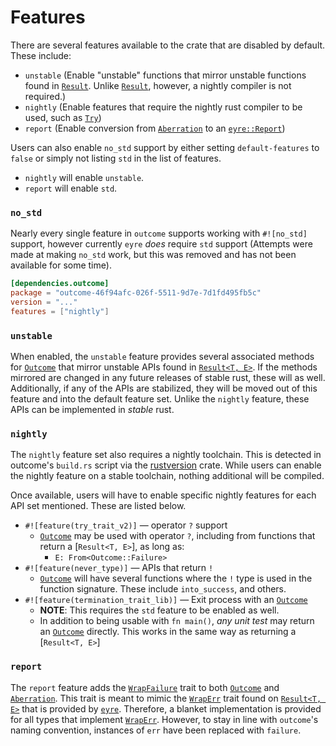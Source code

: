 # Features

There are several features available to the crate that are disabled by
default. These include:

 - `unstable` (Enable "unstable" functions that mirror unstable functions
     found in [`Result`]. Unlike [`Result`], however, a nightly compiler is
     not required.)
 - `nightly` (Enable features that require the nightly rust compiler to be
     used, such as [`Try`])
 - `report` (Enable conversion from [`Aberration`] to an
     [`eyre::Report`][`Report`])

Users can also enable `no_std` support by either setting `default-features`
to `false` or simply not listing `std` in the list of features.

 - `nightly` will enable `unstable`.
 - `report` will enable `std`.

### `no_std`

Nearly every single feature in `outcome` supports working with `#![no_std]`
support, however currently `eyre` *does* require `std` support (Attempts
were made at making `no_std` work, but this was removed and has not been
available for some time).


```toml
[dependencies.outcome]
package = "outcome-46f94afc-026f-5511-9d7e-7d1fd495fb5c"
version = "..."
features = ["nightly"]
```

### `unstable`

When enabled, the `unstable` feature provides several associated methods for
[`Outcome`] that mirror unstable APIs found in [`Result<T, E>`][`Result`]. If
the methods mirrored are changed in any future releases of stable rust, these
will as well. Additionally, if any of the APIs are stabilized, they will be
moved out of this feature and into the default feature set. Unlike the
`nightly` feature, these APIs can be implemented in *stable* rust.

### `nightly`

The `nightly` feature set also requires a nightly toolchain. This is detected
in outcome's `build.rs` script via the
[rustversion](https://crates.io/crates/rustversion) crate. While users can
enable the nightly feature on a stable toolchain, nothing additional will
be compiled.

Once available, users will have to enable specific nightly features for
each API set mentioned. These are listed below.

 - `#![feature(try_trait_v2)]` &mdash; operator `?` support
   - [`Outcome`] may be used with operator `?`, including from functions
       that return a [`Result<T, E>`], as long as:
       - `E: From<Outcome::Failure>`
 - `#![feature(never_type)]` &mdash; APIs that return `!`
   - [`Outcome`] will have several functions where the `!` type is used in
       the function signature. These include `into_success`, and others.
 - `#![feature(termination_trait_lib)]` &mdash; Exit process with an
      [`Outcome`]
   - **NOTE**: This requires the `std` feature to be enabled as well.
   - In addition to being usable with `fn main()`, *any unit test* may
       return an [`Outcome`] directly. This works in the same way as
       returning a [`Result<T, E>`]

### `report`

The `report` feature adds the [`WrapFailure`] trait to both [`Outcome`] and
[`Aberration`]. This trait is meant to mimic the [`WrapErr`] trait found on
[`Result<T, E>`][`Result`] that is provided by [`eyre`].  Therefore, a blanket
implementation is provided for all types that implement [`WrapErr`].  However,
to stay in line with `outcome`'s naming convention, instances of `err` have
been replaced with `failure`.

[`Result`]: core::result::Result
[`Try`]: core::ops::Try

[`WrapErr`]: eyre::WrapErr
[`Report`]: eyre::Report

[`WrapFailure`]: crate::report::WrapFailure
[`Aberration`]: crate::prelude::Aberration
[`Outcome`]: crate::prelude::Outcome

[`eyre`]: https://crates.io/crates/eyre

